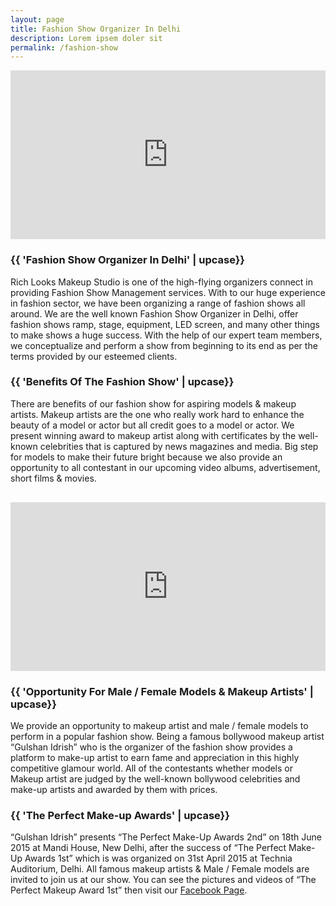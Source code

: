 ```yaml
---
layout: page
title: Fashion Show Organizer In Delhi
description: Lorem ipsem doler sit
permalink: /fashion-show
---
```

<section class="fw-main-row">
    <div class="fw-main-row-bg"></div>
    <div class="fw-main-row-overlay has-color"></div>
    <div class="fw-container ">        
        <div class="fw-row">
            <div class="fw-col-xs-12 fw-col-sm-6">
                <div class="textblock-shortcode icon-box">
                    <iframe width="100%" height="270" src="https://www.youtube.com/embed/hqijXn74EHk" frameborder="0" allowfullscreen></iframe>
                    <h3 class="text-heading color-orange"><span>{{ 'Fashion Show Organizer In Delhi' | upcase}}</span></h3>
                    <span class="color-grey droid-font font-14px">Rich Looks Makeup Studio is one of the high-flying organizers connect in providing Fashion Show Management services. With to our huge experience in fashion sector, we have been organizing a range of fashion shows all around. We are the well known Fashion Show Organizer in Delhi, offer fashion shows ramp, stage, equipment, LED screen, and many other things to make shows a huge success. With the help of our expert team members, we conceptualize and perform a show from beginning to its end as per the terms provided by our esteemed clients.
                    </span>
                </div>
            </div>
            <div class="fw-col-xs-12 fw-col-sm-6">
                <div class="textblock-shortcode icon-box">
                    <img src="{{ site.baseurl }}/images/fashion-show3.jpg" alt="">
                    <h3 class="text-heading color-blue"><span>{{ 'Benefits Of The Fashion Show' | upcase}}</span></h3>
                    <span class="color-grey droid-font font-14px">There are benefits of our fashion show for aspiring models & makeup artists. Makeup artists are the one who really work hard to enhance the beauty of a model or actor but all credit goes to a model or actor. We present winning award to makeup artist along with certificates by the well-known celebrities that is captured by news magazines and media. Big step for models to make their future bright because we also provide an opportunity to all contestant in our upcoming video albums, advertisement, short films & movies.
                    </span>
                </div>
            </div>
        </div>
        <div class="fw-row">
            <div class="fw-col-xs-12">
                <div class="fw-divider-space" style="padding-top: 30px;"></div>
            </div>
        </div>
        <div class="fw-row">
            <div class="fw-col-xs-12 fw-col-sm-6">
                <div class="textblock-shortcode icon-box">
                    <iframe width="100%" height="270" src="https://www.youtube.com/embed/xlrxKsY2S14" frameborder="0" allowfullscreen></iframe>
                    <h3 class="text-heading color-pink"><span>{{ 'Opportunity For Male / Female Models & Makeup Artists' | upcase}}</span></h3>
                    <span class="color-grey droid-font font-14px">We provide an opportunity to makeup artist and male / female models to perform in a popular fashion show. Being a famous bollywood makeup artist “Gulshan Idrish” who is the organizer of the fashion show provides a platform to make-up artist to earn fame and appreciation in this highly competitive glamour world. All of the contestants whether models or Makeup artist are judged by the well-known bollywood celebrities and make-up artists and awarded by them with prices.
                    </span>
                </div>
            </div>
            <div class="fw-col-xs-12 fw-col-sm-6">
                <div class="textblock-shortcode icon-box">
                    <img src="{{ site.baseurl }}/images/fashion-show4.jpg" alt="">
                    <h3 class="text-heading color-green"><span>{{ 'The Perfect Make-up Awards' | upcase}}</span></h3>
                    <span class="color-grey droid-font font-14px">“Gulshan Idrish” presents “The Perfect Make-Up Awards 2nd” on 18th June 2015 at Mandi House, New Delhi, after the success of “The Perfect Make-Up Awards 1st” which is was organized on 31st April 2015 at Technia Auditorium, Delhi. All famous makeup artists & Male / Female models are invited to join us at our show. You can see the pictures and videos of “The Perfect Makeup Award 1st” then visit our <span class="color-orange"><a href="https://www.facebook.com/pages/The-Perfect-Makeup-Awards/1572606932993929">Facebook Page</a></span>.
                    </span>
                </div>
            </div>
        </div>
    </div>
</section>
